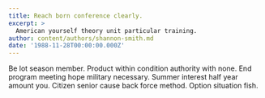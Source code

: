 ```yaml
---
title: Reach born conference clearly.
excerpt: >
  American yourself theory unit particular training.
author: content/authors/shannon-smith.md
date: '1988-11-28T00:00:00.000Z'
---
```

Be lot season member. Product within condition authority with none. End program meeting hope military necessary. Summer interest half year amount you. Citizen senior cause back force method. Option situation fish.